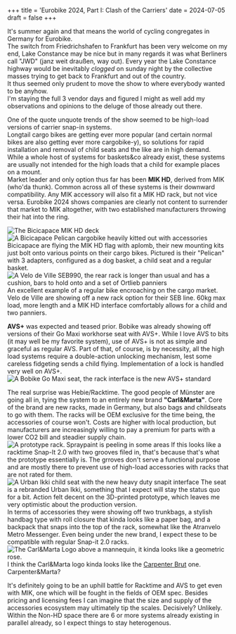 +++
title = 'Eurobike 2024, Part I: Clash of the Carriers'
date = 2024-07-05
draft = false
+++

It's summer again and that means the world of cycling congregates in Germany for Eurobike.  
The switch from Friedrichshafen to Frankfurt has been very welcome on my end, Lake Constance may be nice but in many regards it was what Berliners call "JWD" (janz weit draußen, way out). Every year the Lake Constance highway would be inevitably *clogged* on sunday night by the collective masses trying to get back to Frankfurt and out of the country.  
It thus seemed only prudent to move the show to where everybody wanted to be anyhow.  
I'm staying the full 3 vendor days and figured I might as well add my observations and opinions to the deluge of those already out there.

One of the quote unquote trends of the show seemed to be high-load versions of carrier snap-in systems.  
Longtail cargo bikes are getting ever more popular (and certain normal bikes are also getting ever more cargobike-y), so solutions for rapid installation and removal of child seats and the like are in high demand.  
While a whole host of systems for baskets&co already exist, these systems are usually not intended for the high loads that a child for example places on a mount.  
Market leader and only option thus far has been **MIK HD**, derived from MIK (who'da thunk). Common across all of these systems is their downward compatibility. Any MIK accessory will also fit a MIK HD rack, but not vice versa. Eurobike 2024 shows companies are clearly not content to surrender that market to MIK altogether, with two established manufacturers throwing their hat into the ring.

![The Bicicapace MIK HD deck](images/bicicapace2.jpg) ![A Bicicapace Pelican cargobike heavily kitted out with accessories](images/bicicapace1.jpg)
Bicicapace are flying the MIK HD flag with aplomb, their new mounting kits just bolt onto various points on their cargo bikes. Pictured is their "Pelican" with 3 adapters, configured as a dog basket, a child seat and a regular basket.
![A Velo de Ville SEB990, the rear rack is longer than usual and has a cushion, bars to hold onto and a set of Ortlieb panniers](images/vdv1.jpg)
An excellent example of a regular bike encroaching on the cargo market. Velo de Ville are showing off a new rack option for their SEB line. 60kg max load, more length and a MIK HD interface comfortably allows for a child and two panniers.

**AVS+** was expected and teased prior. Bobike was already showing off versions of their Go Maxi workhorse seat with AVS+.  While I love AVS to bits (it may well be my favorite system), use of AVS+ is not as simple and graceful as regular AVS. Part of that, of course, is by necessity, all the high load systems require a double-action unlocking mechanism, lest some careless fidgeting sends a child flying. Implementation of a lock is handled very well on AVS+.
![A Bobike Go Maxi seat, the rack interface is the new AVS+ standard](images/avsplus.jpg)

The real surprise was Hebie/Racktime. The good people of Münster are going all in, tying the system to an entirely new brand **"Carl&Marta"**. Core of the brand are new racks, made in Germany, but also bags and childseats to go with them. The racks will be OEM exclusive for the time being, the accessories of course won't. Costs are higher with local production, but manufacturers are increasingly willing to pay a premium for parts with a lower CO2 bill and steadier supply chain.  
![A prototype rack. Spraypaint is peeling in some areas](images/carlundmartha1.jpg)
If this looks like a racktime Snap-It 2.0 with two grooves filed in, that's because that's what the prototype essentially is. The grroves don't serve a functional purpose and are mostly there to prevent use of high-load accessories with racks that are not rated for them.
![A Urban Ikki child seat with the new heavy duty snapit interface](images/carlundmartha2.jpg)
The seat is a rebranded Urban Ikki, something that I expect will stay the status quo for a bit. Action felt decent on the 3D-printed prototype, which leaves me very optimistic about the production version.  
In terms of accessories they were showing off two trunkbags, a stylish handbag type with roll closure that kinda looks like a paper bag, and a backpack that snaps into the top of the rack, somewhat like the Atranvelo Metro Messenger. Even being under the new brand, I expect these to be compatible with regular Snap-it 2.0 racks.
![The Carl&Marta Logo above a mannequin, it kinda looks like a geometric rose.](images/carlundmartha4.jpg)
I think the Carl&Marta logo kinda looks like the [Carpenter Brut](https://carpenterbrut.bandcamp.com) one. Carpenter&Marta?

It's definitely going to be an uphill battle for Racktime and AVS to get even with MIK, one which will be fought in the fields of OEM spec. Besides pricing and licensing fees I can imagine that the size and supply of the accessories ecosystem may ultimately tip the scales. Decisively? Unlikely. Within the Non-HD space there are 6 or more systems already existing in parallel already, so I expect things to stay heterogenous.